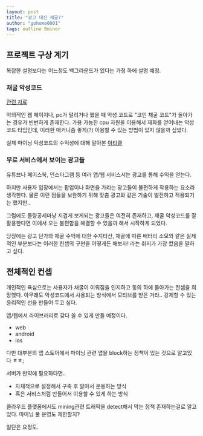 ```yaml
---
layout: post
title: "광고 대신 채굴?"
author: "gohome0001"
tags: outline Bminer
---
```


## 프로젝트 구상 계기

복잡한 설명보다는 어느정도 백그라운드가 있다는 가정 하에 설명 예정.

### 채굴 악성코드

[관련 자료](https://www.ahnlab.com/kr/site/securityinfo/secunews/secuNewsView.do?seq=28257)

악의적인 웹 페이지나, pc가 털리거나 했을 때 악성 코드로 "코인 채굴 코드"가 돌아가는 경우가 빈번하게 존재한다. 가용 가능한 cpu 자원을 이용해서 재화를 얻어내는 악성코드 타입인데, 이러한 매커니즘 좋게(?) 이용할 수 있는 방법이 있지 않을까 싶었다.

실제 마이닝 악성코드의 수익성에 대해 알아본 [아티클](https://www.darktrace.com/en/blog/how-profitable-is-crypto-mining-malware/)

### 무료 서비스에서 보이는 광고들

유튜브나 페이스북, 인스타그램 등 여러 앱/웹 서비스서는 광고를 통해 수익을 얻는다.

하지만 사용자 입장에서는 팝업이나 화면을 가리는 광고들이 불편하게 작용하는 요소라 생각한다. 물론 이런 점들을 보완하기 위해 맞춤 광고와 같은 기술이 발전하고 적용되기는 했지만..

그럼에도 물량공세마냥 지겹게 보게되는 광고들은 여전히 존재하고, 채굴 악성코드를 잘 활용한다면 이에서 오는 불편함을 해결할 수 있을까 해서 시작하게 되었다.

당장에는 광고 단가와 채굴 수익에 대한 수지타산, 채굴에 따른 배터리 소모와 같은 실제적인 부분보다는 이러한 컨셉의 구현을 어떻게든 해보자! 라는 취지가 가장 컸음을 말하고 싶다.

## 전체적인 컨셉

개인적인 욕심으로는 사용자가 채굴이 이뤄짐을 인지하고 동의 하에 돌아가는 컨셉을 희망했다. 아무래도 악성코드에서 사용되는 방식에서 모티브를 받은 거라.. 강제할 수 있는 윤리적인 선을 만들어 두고 싶다.

앱/웹에서 라이브러리로 갖다 쓸 수 있게 만들 예정이다.

- web
- android
- ios

다만 대부분의 앱 스토어에서 마이닝 관련 앱을 block하는 정책이 있는 것으로 알고있다 ㅎㅎ;

서버가 만약에 필요하다면..

- 자체적으로 설정해서 구축 후 알아서 운용하는 방식
- 혹은 서비스처럼 만들어서 이용할 수 있게 하는 방식

클라우드 플랫폼에서도 mining관련 트래픽을 detect해서 막는 정책 존재하는걸로 알고있다. 마이닝 풀 운영도 제한할지?

일단은 요정도.
